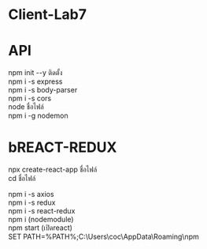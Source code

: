 # Client-Lab7
# API

npm init --y ติดตั้ง</br>
npm i -s express</br> 
npm i -s body-parser</br>
npm i -s cors</br>
node ชื่อไฟล์</br>
npm i -g nodemon</br>

# bREACT-REDUX
npx create-react-app ชื่อไฟล์ </br>
cd ชื่อไฟล์</br>

npm i -s axios</br>
npm i -s redux</br>
npm i -s react-redux</br>
npm i (nodemodule)</br>
npm start (เปิดreact)</br>
SET PATH=%PATH%;C:\Users\coc\AppData\Roaming\npm</br>

